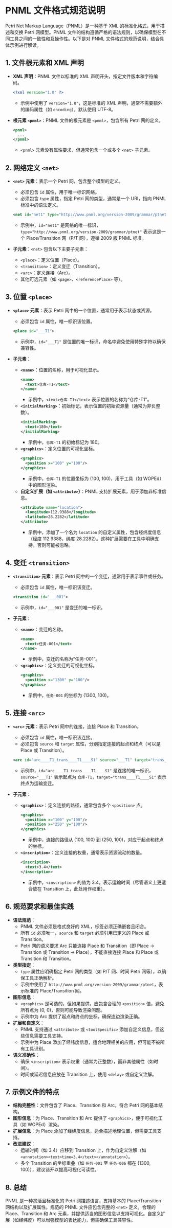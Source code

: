 # PNML 文件格式规范说明

Petri Net Markup Language（PNML）是一种基于 XML 的标准化格式，用于描述和交换 Petri 网模型。PNML 文件的结构遵循严格的语法规则，以确保模型在不同工具之间的一致性和互操作性。以下是对 PNML 文件格式的规范说明，结合具体示例进行解读。

## 1. 文件根元素和 XML 声明

- **XML 声明**：PNML 文件以标准的 XML 声明开头，指定文件版本和字符编码。
  ```xml
  <?xml version="1.0" ?>
  ```
  - 示例中使用了 `version="1.0"`，这是标准的 XML 声明，通常不需要额外的编码属性（如 `encoding`），默认使用 UTF-8。

- **根元素 `<pnml>`**：PNML 文件的根元素是 `<pnml>`，包含所有 Petri 网的定义。
  ```xml
  <pnml>
    ...
  </pnml>
  ```
  - `<pnml>` 元素没有属性要求，但通常包含一个或多个 `<net>` 子元素。

## 2. 网络定义 `<net>`

- **`<net>` 元素**：表示一个 Petri 网，包含整个模型的定义。
  - 必须包含 `id` 属性，用于唯一标识网络。
  - 必须包含 `type` 属性，指定 Petri 网的类型，通常是一个 URI，指向 PNML 标准中的语法定义。
  ```xml
  <net id="net1" type="http://www.pnml.org/version-2009/grammar/ptnet">
  ```
  - 示例中，`id="net1"` 是网络的唯一标识，`type="http://www.pnml.org/version-2009/grammar/ptnet"` 表示这是一个 Place/Transition 网（P/T 网），遵循 2009 版 PNML 标准。

- **子元素**：`<net>` 包含以下主要子元素：
  - `<place>`：定义位置（Place）。
  - `<transition>`：定义变迁（Transition）。
  - `<arc>`：定义连接（Arc）。
  - 其他可选元素（如 `<page>`、`<referencePlace>` 等）。

## 3. 位置 `<place>`

- **`<place>` 元素**：表示 Petri 网中的一个位置，通常用于表示状态或资源。
  - 必须包含 `id` 属性，唯一标识该位置。
  ```xml
  <place id="___T1">
  ```
  - 示例中，`id="___T1"` 是位置的唯一标识，命名中避免使用特殊字符以确保兼容性。

- **子元素**：
  - **`<name>`**：位置的名称，用于可视化显示。
    ```xml
    <name>
      <text>仓库-T1</text>
    </name>
    ```
    - 示例中，`<text>仓库-T1</text>` 表示位置的名称为“仓库-T1”。
  - **`<initialMarking>`**：初始标记，表示位置的初始资源量（通常为非负整数）。
    ```xml
    <initialMarking>
      <text>180</text>
    </initialMarking>
    ```
    - 示例中，`仓库-T1` 的初始标记为 180。
  - **`<graphics>`**：定义位置的可视化坐标。
    ```xml
    <graphics>
      <position x="100" y="100"/>
    </graphics>
    ```
    - 示例中，`仓库-T1` 的位置坐标为 (100, 100)，用于工具（如 WOPEd）中的图形渲染。
  - **自定义扩展（如 `<attribute>`）**：PNML 支持扩展元素，用于添加非标准信息。
    ```xml
    <attribute name="location">
      <longitude>112.9388</longitude>
      <latitude>28.2282</latitude>
    </attribute>
    ```
    - 示例中，添加了一个名为 `location` 的自定义属性，包含经纬度信息（经度 112.9388，纬度 28.2282）。这种扩展需要在工具中明确支持，否则可能被忽略。

## 4. 变迁 `<transition>`

- **`<transition>` 元素**：表示 Petri 网中的一个变迁，通常用于表示事件或任务。
  - 必须包含 `id` 属性，唯一标识该变迁。
  ```xml
  <transition id="___001">
  ```
  - 示例中，`id="___001"` 是变迁的唯一标识。

- **子元素**：
  - **`<name>`**：变迁的名称。
    ```xml
    <name>
      <text>任务-001</text>
    </name>
    ```
    - 示例中，变迁的名称为“任务-001”。
  - **`<graphics>`**：定义变迁的可视化坐标。
    ```xml
    <graphics>
      <position x="1300" y="100"/>
    </graphics>
    ```
    - 示例中，`任务-001` 的坐标为 (1300, 100)。

## 5. 连接 `<arc>`

- **`<arc>` 元素**：表示 Petri 网中的连接，连接 Place 和 Transition。
  - 必须包含 `id` 属性，唯一标识该连接。
  - 必须包含 `source` 和 `target` 属性，分别指定连接的起点和终点（可以是 Place 或 Transition）。
  ```xml
  <arc id="arc____T1_trans____T1____S1" source="___T1" target="trans____T1____S1">
  ```
  - 示例中，`id="arc____T1_trans____T1____S1"` 是连接的唯一标识，`source="___T1"` 表示起点为 `仓库-T1`，`target="trans____T1____S1"` 表示终点为运输变迁。

- **子元素**：
  - **`<graphics>`**：定义连接的路径，通常包含多个 `<position>` 点。
    ```xml
    <graphics>
      <position x="100" y="100"/>
      <position x="250" y="100"/>
    </graphics>
    ```
    - 示例中，连接的路径从 (100, 100) 到 (250, 100)，对应于起点和终点的坐标。
  - **`<inscription>`**：定义连接的权重，通常表示资源流动的数量。
    ```xml
    <inscription>
      <text>3.4</text>
    </inscription>
    ```
    - 示例中，`<inscription>` 的值为 3.4，表示运输时间（尽管语义上更适合放在 Transition 上，此处用作权重）。

## 6. 规范要求和最佳实践

- **语法规范**：
  - PNML 文件必须是格式良好的 XML，标签必须正确嵌套且闭合。
  - 所有 `id` 必须唯一，`source` 和 `target` 必须引用已定义的 Place 或 Transition。
  - Petri 网的语义要求 Arc 只能连接 Place 和 Transition（即 Place → Transition 或 Transition → Place），不能直接连接 Place 和 Place 或 Transition 和 Transition。
- **类型指定**：
  - `type` 属性应明确指定 Petri 网的类型（如 P/T 网、时间 Petri 网等），以确保工具正确解析。
  - 示例中使用了 `http://www.pnml.org/version-2009/grammar/ptnet`，表示标准的 Place/Transition 网。
- **图形信息**：
  - `<graphics>` 是可选的，但如果提供，应包含合理的 `<position>` 值，避免所有点为 (0, 0)，否则可能导致渲染问题。
  - 示例中为 Arc 提供了起点和终点的坐标，确保连边渲染正确。
- **扩展和自定义**：
  - PNML 支持通过 `<attribute>` 或 `<toolSpecific>` 添加自定义信息，但这些信息需要工具支持。
  - 示例中为 Place 添加了经纬度信息，适合地理相关的应用，但可能不被所有工具识别。
- **语义准确性**：
  - 确保 `<inscription>` 表示权重（通常为正整数），而非其他属性（如时间）。
  - 时间或延迟信息应放在 Transition 上，使用 `<delay>` 或自定义注解。

## 7. 示例文件的特点

- **结构完整性**：文件包含了 Place、Transition 和 Arc，符合 Petri 网的基本结构。
- **图形信息**：为 Place、Transition 和 Arc 提供了 `<graphics>`，便于可视化工具（如 WOPEd）渲染。
- **扩展信息**：为 Place 添加了经纬度信息，适合描述地理位置，但需要工具支持。
- **改进建议**：
  - 运输时间（如 3.4）应移到 Transition 上，作为自定义注解（如 `<annotation><text>time=3.4</text></annotation>`）。
  - 多个 Transition 的坐标重叠（如 `任务-001` 至 `任务-006` 都在 (1300, 100)），建议错开以提高可视化可读性。

## 8. 总结

PNML 是一种灵活且标准化的 Petri 网描述语言，支持基本的 Place/Transition 网结构以及扩展属性。规范的 PNML 文件应包含完整的 `<net>` 定义，合理的 Place、Transition 和 Arc 元素，并提供适当的图形信息以支持可视化。自定义扩展（如经纬度）可以增强模型的表达能力，但需确保工具兼容性。